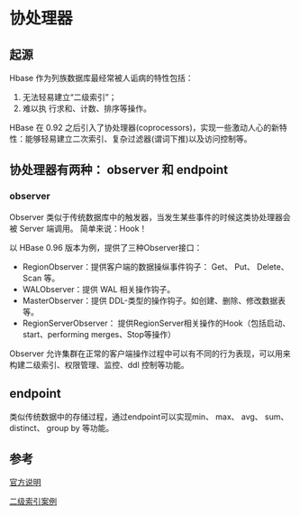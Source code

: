 # 协处理器

## 起源
Hbase 作为列族数据库最经常被人诟病的特性包括：
1. 无法轻易建立“二级索引”；
2. 难以执 行求和、计数、排序等操作。
   
HBase 在 0.92 之后引入了协处理器(coprocessors)，实现一些激动人心的新特性：能够轻易建立二次索引、复杂过滤器(谓词下推)以及访问控制等。

## 协处理器有两种： observer 和 endpoint

### observer
Observer 类似于传统数据库中的触发器，当发生某些事件的时候这类协处理器会被 Server 端调用。 简单来说：Hook！

以 HBase 0.96 版本为例，提供了三种Observer接口：

- RegionObserver：提供客户端的数据操纵事件钩子： Get、 Put、 Delete、 Scan 等。
- WALObserver：提供 WAL 相关操作钩子。
- MasterObserver：提供 DDL-类型的操作钩子。如创建、删除、修改数据表等。
- RegionServerObserver： 提供RegionServer相关操作的Hook（包括启动、start、performing merges、Stop等操作）


Observer 允许集群在正常的客户端操作过程中可以有不同的行为表现，可以用来构建二级索引、权限管理、监控、ddl 控制等功能。

## endpoint 

类似传统数据中的存储过程，通过endpoint可以实现min、 max、 avg、 sum、 distinct、 group by 等功能。

## 参考
[官方说明](https://hbase.apache.org/2.1/book.html#cp)

[二级索引案例](https://www.cnblogs.com/liuwei6/p/6837674.html)

